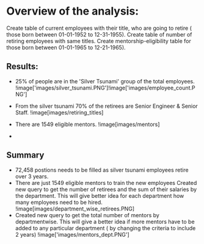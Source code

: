 # Overview of the analysis:
Create table of current employees with their title, who are going to retire ( those born between 01-01-1952 to 12-31-1955). Create table of number of retiring employees with same titles. Create  mentorship-eligibility table for those born between 01-01-1965 to 12-21-1965).

## Results:
* 25% of people are in the 'Silver Tsunami' group of the total employees.
!image['images/silver_tsunami.PNG']!image['images/employee_count.PNG']

* From the silver tsunami 70% of the retirees are Senior Engineer & Senior Staff.
!image[images/retiring_titles]
* There are 1549 eligible mentors. 
!image[images/mentors]
* 

## Summary
* 72,458 postions needs to be filled as silver tsunami employees retire over 3 years.
* There are just 1549 eligible mentors to train the new employees
Created new query to get the number of retirees and the sum of their salaries by the department. This will give better idea for each department how many employees need to be hired.
!image[images/department_wise_retirees.PNG]
* Created new query to get the total number of mentors by departmentwise. This will give a better idea if more mentors have to be added to any particular department ( by changing the criteria to include 2 years)
!image['images/mentors_dept.PNG']
